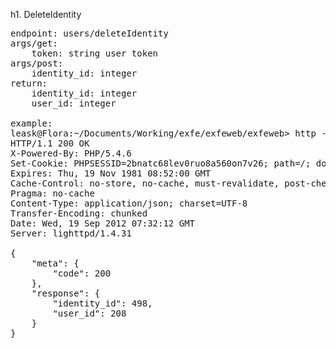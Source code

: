 h1. DeleteIdentity

<pre>
endpoint: users/deleteIdentity
args/get:
    token: string user token
args/post:
    identity_id: integer
return:
    identity_id: integer
    user_id: integer

example:
leask@Flora:~/Documents/Working/exfe/exfeweb/exfeweb> http -f post api.local.exfe.com/v2/users/208/deleteIdentity?token=764ca290b978ddc65e1364e50b3692572ecd909a376724af3dd0f1b7f11872de identity_id=498
HTTP/1.1 200 OK
X-Powered-By: PHP/5.4.6
Set-Cookie: PHPSESSID=2bnatc68lev0ruo8a560on7v26; path=/; domain=.exfe.com
Expires: Thu, 19 Nov 1981 08:52:00 GMT
Cache-Control: no-store, no-cache, must-revalidate, post-check=0, pre-check=0
Pragma: no-cache
Content-Type: application/json; charset=UTF-8
Transfer-Encoding: chunked
Date: Wed, 19 Sep 2012 07:32:12 GMT
Server: lighttpd/1.4.31

{
    "meta": {
        "code": 200
    }, 
    "response": {
        "identity_id": 498, 
        "user_id": 208
    }
}
</pre>